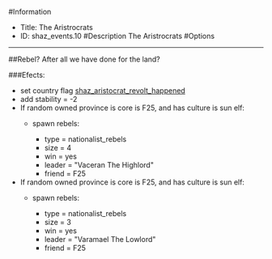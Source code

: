 #Information
 - Title: The Aristrocrats
 - ID: shaz_events.10
#Description
The Aristrocrats
#Options

___
##Rebel? After all we have done for the land?

###Efects:<ul><li>set country flag [shaz_aristocrat_revolt_happened](../flags/shaz_aristocrat_revolt_happened.md)</li><li>add stability = -2</li><li>If random owned province is core is F25, and  has culture is sun elf:</li><ul><li>spawn rebels:</li><ul><li>type = nationalist_rebels</li><li>size = 4</li><li>win = yes</li><li>leader = "Vaceran The Highlord"</li><li>friend = F25</li></ul></ul><li>If random owned province is core is F25, and  has culture is sun elf:</li><ul><li>spawn rebels:</li><ul><li>type = nationalist_rebels</li><li>size = 3</li><li>win = yes</li><li>leader = "Varamael The Lowlord"</li><li>friend = F25</li></ul></ul></ul>
